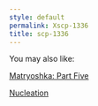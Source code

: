 ```yaml
---
style: default
permalink: Xscp-1336
title: scp-1336
---
```

You may also like:

[Matryoshka: Part Five](http://scp-wiki.net/matryoshka-five)

[Nucleation](http://scp-wiki.net/cav-002)
